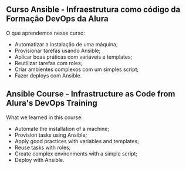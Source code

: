<h2>Curso Ansible - Infraestrutura como código da Formação DevOps da Alura</h2>

O que aprendemos nesse curso:

- Automatizar a instalação de uma máquina;
- Provisionar tarefas usando Ansible;
- Aplicar boas práticas com variáveis e templates;
- Reutilizar tarefas com roles;
- Criar ambientes complexos com um simples script;
- Fazer deploys com Ansible.

<h2>Ansible Course - Infrastructure as Code from Alura's DevOps Training</h2>

What we learned in this course:

- Automate the installation of a machine;
- Provision tasks using Ansible;
- Apply good practices with variables and templates;
- Reuse tasks with roles;
- Create complex environments with a simple script;
- Deploy with Ansible.
